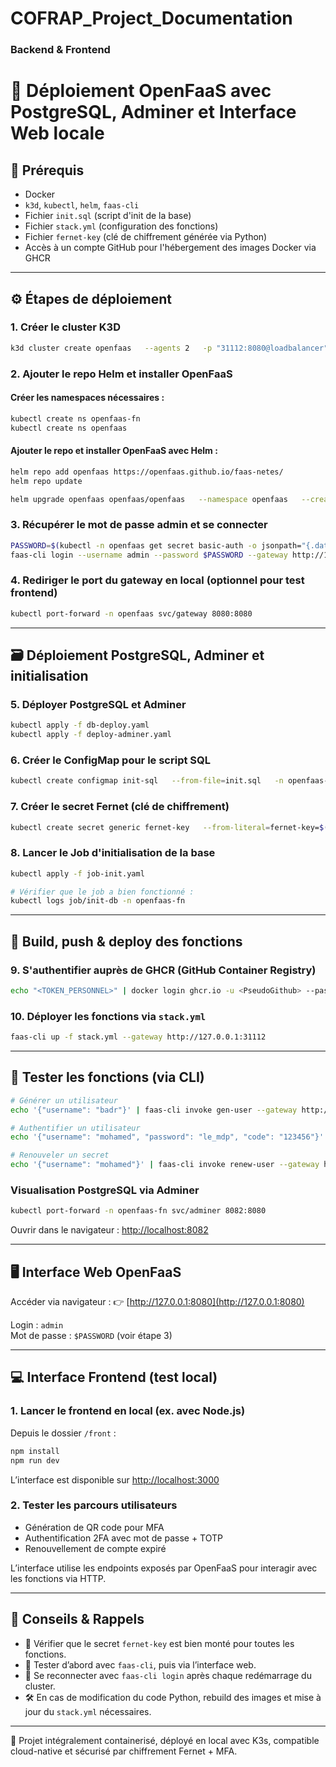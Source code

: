 # COFRAP_Project_Documentation

### Backend & Frontend

# 🐳 Déploiement OpenFaaS avec PostgreSQL, Adminer et Interface Web locale

## 📁 Prérequis

- Docker
- `k3d`, `kubectl`, `helm`, `faas-cli`
- Fichier `init.sql` (script d'init de la base)
- Fichier `stack.yml` (configuration des fonctions)
- Fichier `fernet-key` (clé de chiffrement générée via Python)
- Accès à un compte GitHub pour l'hébergement des images Docker via GHCR

---

## ⚙️ Étapes de déploiement

### 1. Créer le cluster K3D

```bash
k3d cluster create openfaas   --agents 2   -p "31112:8080@loadbalancer"   --registry-create k3d-registry.local
```

### 2. Ajouter le repo Helm et installer OpenFaaS

#### Créer les namespaces nécessaires :

```bash
kubectl create ns openfaas-fn
kubectl create ns openfaas
```

#### Ajouter le repo et installer OpenFaaS avec Helm :

```bash
helm repo add openfaas https://openfaas.github.io/faas-netes/
helm repo update

helm upgrade openfaas openfaas/openfaas   --namespace openfaas   --create-namespace   --set functionNamespace=openfaas-fn   --set generateBasicAuth=true   --set serviceType=NodePort   --set gateway.nodePort=31112   --install
```

### 3. Récupérer le mot de passe admin et se connecter

```bash
PASSWORD=$(kubectl -n openfaas get secret basic-auth -o jsonpath="{.data.basic-auth-password}" | base64 --decode)
faas-cli login --username admin --password $PASSWORD --gateway http://127.0.0.1:31112
```

### 4. Rediriger le port du gateway en local (optionnel pour test frontend)

```bash
kubectl port-forward -n openfaas svc/gateway 8080:8080
```

---

## 🗃 Déploiement PostgreSQL, Adminer et initialisation

### 5. Déployer PostgreSQL et Adminer

```bash
kubectl apply -f db-deploy.yaml
kubectl apply -f deploy-adminer.yaml
```

### 6. Créer le ConfigMap pour le script SQL

```bash
kubectl create configmap init-sql   --from-file=init.sql   -n openfaas-fn
```

### 7. Créer le secret Fernet (clé de chiffrement)

```bash
kubectl create secret generic fernet-key   --from-literal=fernet-key=$(python3 -c "from cryptography.fernet import Fernet; print(Fernet.generate_key().decode())")   -n openfaas-fn
```

### 8. Lancer le Job d'initialisation de la base

```bash
kubectl apply -f job-init.yaml

# Vérifier que le job a bien fonctionné :
kubectl logs job/init-db -n openfaas-fn
```

---

## 🚀 Build, push & deploy des fonctions

### 9. S'authentifier auprès de GHCR (GitHub Container Registry)

```bash
echo "<TOKEN_PERSONNEL>" | docker login ghcr.io -u <PseudoGithub> --password-stdin
```

### 10. Déployer les fonctions via `stack.yml`

```bash
faas-cli up -f stack.yml --gateway http://127.0.0.1:31112
```

---

## 🧪 Tester les fonctions (via CLI)

```bash
# Générer un utilisateur
echo '{"username": "badr"}' | faas-cli invoke gen-user --gateway http://127.0.0.1:8080

# Authentifier un utilisateur
echo '{"username": "mohamed", "password": "le_mdp", "code": "123456"}' | faas-cli invoke auth-user --gateway http://127.0.0.1:8080

# Renouveler un secret
echo '{"username": "mohamed"}' | faas-cli invoke renew-user --gateway http://127.0.0.1:8080
```

### Visualisation PostgreSQL via Adminer

```bash
kubectl port-forward -n openfaas-fn svc/adminer 8082:8080
```

Ouvrir dans le navigateur : [http://localhost:8082](http://localhost:8082)

---

## 🖥 Interface Web OpenFaaS

Accéder via navigateur :
👉 [http://127.0.0.1:8080](http://127.0.0.1:8080)

Login : `admin`  
Mot de passe : `$PASSWORD` (voir étape 3)

---

## 💻 Interface Frontend (test local)

### 1. Lancer le frontend en local (ex. avec Node.js)

Depuis le dossier `/front` :

```bash
npm install
npm run dev
```

L’interface est disponible sur [http://localhost:3000](http://localhost:3000)

### 2. Tester les parcours utilisateurs

- Génération de QR code pour MFA
- Authentification 2FA avec mot de passe + TOTP
- Renouvellement de compte expiré

L’interface utilise les endpoints exposés par OpenFaaS pour interagir avec les fonctions via HTTP.

---

## 📌 Conseils & Rappels

- 🔐 Vérifier que le secret `fernet-key` est bien monté pour toutes les fonctions.
- 🧪 Tester d’abord avec `faas-cli`, puis via l’interface web.
- 🔁 Se reconnecter avec `faas-cli login` après chaque redémarrage du cluster.
- 🛠 En cas de modification du code Python, rebuild des images et mise à jour du `stack.yml` nécessaires.

---

🧩 Projet intégralement containerisé, déployé en local avec K3s, compatible cloud-native et sécurisé par chiffrement Fernet + MFA.
